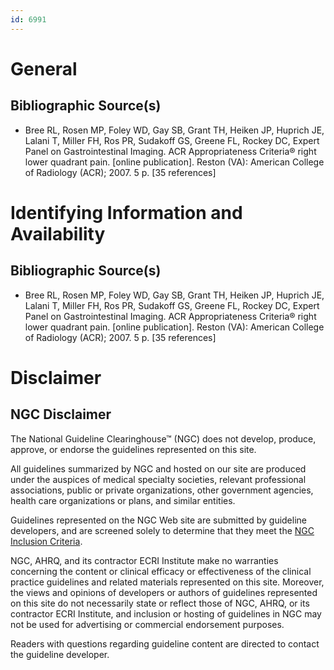 ```yaml
---
id: 6991
---
```


# General

## Bibliographic Source(s)

- Bree RL, Rosen MP, Foley WD, Gay SB, Grant TH, Heiken JP, Huprich JE, Lalani T, Miller FH, Ros PR, Sudakoff GS, Greene FL, Rockey DC, Expert Panel on Gastrointestinal Imaging. ACR Appropriateness Criteria® right lower quadrant pain. [online publication]. Reston (VA): American College of Radiology (ACR); 2007. 5 p. [35 references]

# Identifying Information and Availability

## Bibliographic Source(s)

- Bree RL, Rosen MP, Foley WD, Gay SB, Grant TH, Heiken JP, Huprich JE, Lalani T, Miller FH, Ros PR, Sudakoff GS, Greene FL, Rockey DC, Expert Panel on Gastrointestinal Imaging. ACR Appropriateness Criteria® right lower quadrant pain. [online publication]. Reston (VA): American College of Radiology (ACR); 2007. 5 p. [35 references]

# Disclaimer

## NGC Disclaimer

The National Guideline Clearinghouse™ (NGC) does not develop, produce, approve, or endorse the guidelines represented on this site.

All guidelines summarized by NGC and hosted on our site are produced under the auspices of medical specialty societies, relevant professional associations, public or private organizations, other government agencies, health care organizations or plans, and similar entities.

Guidelines represented on the NGC Web site are submitted by guideline developers, and are screened solely to determine that they meet the [NGC Inclusion Criteria](/help-and-about/summaries/inclusion-criteria).

NGC, AHRQ, and its contractor ECRI Institute make no warranties concerning the content or clinical efficacy or effectiveness of the clinical practice guidelines and related materials represented on this site. Moreover, the views and opinions of developers or authors of guidelines represented on this site do not necessarily state or reflect those of NGC, AHRQ, or its contractor ECRI Institute, and inclusion or hosting of guidelines in NGC may not be used for advertising or commercial endorsement purposes.

Readers with questions regarding guideline content are directed to contact the guideline developer.

